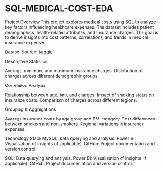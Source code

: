 # SQL-MEDICAL-COST-EDA

Project Overview
This project explores medical costs using SQL to analyze key factors influencing healthcare expenses. The dataset includes patient demographics, health-related attributes, and insurance charges. The goal is to derive insights into cost patterns, correlations, and trends in medical insurance expenses.

Dataset
Source: [Kaggle](https://www.kaggle.com/datasets/nanditapore/medical-cost-dataset)

Descriptive Statistics

Average, minimum, and maximum insurance charges.
Distribution of charges across different demographic groups.

Correlation Analysis

Relationship between age, bmi, and charges.
Impact of smoking status on insurance costs.
Comparison of charges across different regions.

Grouping & Aggregations

Average insurance costs by age group and BMI category.
Cost differences between smokers and non-smokers.
Regional variations in insurance expenses.

Technology Stack
MySQL: Data querying and analysis.
Power BI: Visualization of insights (if applicable).
GitHub: Project documentation and version control.

SQL: Data querying and analysis.
Power BI: Visualization of insights (if applicable).
GitHub: Project documentation and version control.
